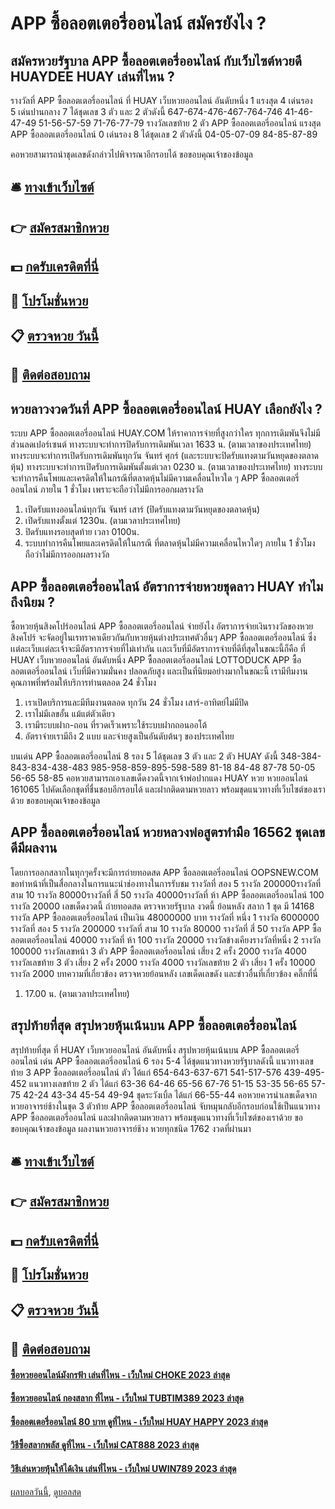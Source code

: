 # APP ซื้อลอตเตอรี่ออนไลน์ สมัครยังไง ?
## สมัครหวยรัฐบาล APP ซื้อลอตเตอรี่ออนไลน์ กับเว็บไซต์หวยดี HUAYDEE HUAY เล่นที่ไหน ?
รางวัลที่ APP ซื้อลอตเตอรี่ออนไลน์ ที่ HUAY เว็บหวยออนไลน์ อันดับหนึ่ง 1 แรงสุด 4 เด่นรอง 5 เด่นปานกลาง 7 ได้ชุดเลข 3 ตัว และ 2 ตัวดังนี้
647-674-476-467-764-746
41-46-47-49
51-56-57-59
71-76-77-79
รางวัลเลขท้าย 2 ตัว APP ซื้อลอตเตอรี่ออนไลน์ แรงสุด APP ซื้อลอตเตอรี่ออนไลน์ 0 เด่นรอง 8 ได้ชุดเลข 2 ตัวดังนี้
04-05-07-09
84-85-87-89

คอหวยสามารถนำชุดเลขดังกล่าวไปพิจารณาอีกรอบได้
ขอขอบคุณเจ้าของข้อมูล

## 🛎 [ทางเข้าเว็บไซต์](https://bit.ly/3BG5bNw)
## 👉 [สมัครสมาชิกหวย](https://bit.ly/3BG5bNw)
## 💵 [กดรับเครดิตที่นี่](https://bit.ly/3C3mvgS)
## 👑 [โปรโมชั่นหวย](https://bit.ly/3C3mvgS)
## 📋 [ตรวจหวย วันนี้](https://bit.ly/3C3mvgS)
## 📱 [ติดต่อสอบถาม](https://bit.ly/3C3mvgS)

## หวยลาวงวดวันที่ APP ซื้อลอตเตอรี่ออนไลน์ HUAY เลือกยังไง ?
ระบบ APP ซื้อลอตเตอรี่ออนไลน์ HUAY.COM ให้ราคาการจ่ายที่สูงกว่าใคร ทุกการเดิมพันจึงไม่มีส่วนลดเปอร์เซนต์
ทางระบบจะทำการปิดรับการเดิมพันเวลา 1633 น. (ตามเวลาของประเทศไทย)
ทางระบบจะทำการเปิดรับการเดิมพันทุกวัน จันทร์ ศุกร์ (และระบบจะปิดรับแทงตามวันหยุดของตลาดหุ้น)
ทางระบบจะทำการเปิดรับการเดิมพันตั้งแต่เวลา 0230 น. (ตามเวลาของประเทศไทย)
ทางระบบจะทำการคืนโพยและเครดิตให้ในกรณีที่ตลาดหุ้นไม่มีความเคลื่อนไหวใด ๆ APP ซื้อลอตเตอรี่ออนไลน์ ภายใน 1 ชั่วโมง เพราะจะถือว่าไม่มีการออกผลรางวัล
1. เปิดรับแทงออนไลน์ทุกวัน จันทร์ เสาร์ (ปิดรับแทงตามวันหยุดของตลาดหุ้น)
2. เปิดรับแทงตั้งแต่ 1230น. (ตามเวลาประเทศไทย)
3. ปิดรับแทงรอบสุดท้าย เวลา 0100น.
4. ระบบทำการคืนโพยและเครดิตให้ในกรณี ที่ตลาดหุ้นไม่มีความเคลื่อนไหวใดๆ ภายใน 1 ชั่วโมง ถือว่าไม่มีการออกผลรางวัล

## APP ซื้อลอตเตอรี่ออนไลน์ อัตราการจ่ายหวยชุดลาว HUAY ทำไมถึงนิยม ?
ซื้อหวยหุ้นสิงคโปร์ออนไลน์ APP ซื้อลอตเตอรี่ออนไลน์ จ่ายยังไง
อัตราการจ่ายเงินรางวัลของหวยสิงคโปร์ จะจัดอยู่ในเรทราคาเดียวกันกับหวยหุ้นต่างประเทศตัวอื่นๆ APP ซื้อลอตเตอรี่ออนไลน์ ซึ่งเเต่ละเว็บเเต่ละเจ้าจะมีอัตราการจ่ายที่ไม่เท่ากัน เเละเว็บที่มีอัตราการจ่ายที่ดีที่สุดในขณะนี้ก็คือ ที่ HUAY เว็บหวยออนไลน์ อันดับหนึ่ง APP ซื้อลอตเตอรี่ออนไลน์ LOTTODUCK APP ซื้อลอตเตอรี่ออนไลน์ เว็บที่มีความมั่นคง ปลอดภัยสูง และเป็นที่นิยมอย่างมากในขณะนี้ เรามีทีมงานคุณภาพที่พร้อมให้บริการท่านตลอด 24 ชั่วโมง
1. เราเปิดบริการและมีทีมงานตลอด ทุกวัน 24 ชั่วโมง เสาร์-อาทิตย์ไม่มีปิด
2. เราไม่มีเลขอั้น แม้แต่ตัวเดียว
3. เรามีระบบฝาก-ถอน ที่รวดเร็วเพราะใช้ระบบฝากถอนออโต้
4. อัตราจ่ายเรามีถึง 2 แบบ และจ่ายสูงเป็นอันดับต้นๆ ของประเทศไทย

บนเด่น APP ซื้อลอตเตอรี่ออนไลน์ 8 รอง 5 ได้ชุดเลข 3 ตัว และ 2 ตัว HUAY ดังนี้
348-384-843-834-438-483
985-958-859-895-598-589
81-18
84-48
87-78
50-05
56-65
58-85
คอหวยสามารถเอาเลขเด็ดงวดนี้จากเจ้าพ่อปากแดง HUAY หวย หวยออนไลน์ 161065 ไปคัดเลือกชุดที่ชื่นชอบอีกรอบได้ และฝากติดตามหวยลาว พร้อมชุดแนวทางที่เว็บไซต์ของเราด้วย
ขอขอบคุณเจ้าของข้อมูล

## APP ซื้อลอตเตอรี่ออนไลน์ หวยหลวงพ่อสูตรทำมือ 16562 ชุดเลขดีมีผลงาน
โดยการออกสลากในทุกๆครั้งจะมีการถ่ายทอดสด APP ซื้อลอตเตอรี่ออนไลน์ OOPSNEW.COM ขอทำหน้าที่เป็นสื่อกลางในการแนะนำช่องทางในการรับชม
รางวัลที่ สอง 5 รางวัล 200000รางวัลที่ สาม 10 รางวัล 80000รางวัลที่ สี่ 50 รางวัล 40000รางวัลที่ ห้า APP ซื้อลอตเตอรี่ออนไลน์ 100 รางวัล 20000
 เลขเด็ดงวดนี้ ถ่ายทอดสด ตรวจหวยรัฐบาล งวดนี้ ย้อนหลัง 
สลาก 1 ชุด มี 14168 รางวัล APP ซื้อลอตเตอรี่ออนไลน์ เป็นเงิน 48000000 บาท
รางวัลที่ หนึ่ง 1 รางวัล 6000000 รางวัลที่ สอง 5 รางวัล 200000 รางวัลที่ สาม 10 รางวัล 80000 รางวัลที่ สี่ 50 รางวัล APP ซื้อลอตเตอรี่ออนไลน์ 40000 รางวัลที่ ห้า 100 รางวัล 20000 รางวัลข้างเคียงรางวัลที่หนึ่ง 2 รางวัล 100000 รางวัลเลขหน้า 3 ตัว APP ซื้อลอตเตอรี่ออนไลน์ เสี่ยง 2 ครั้ง 2000 รางวัล 4000 รางวัลเลขท้าย 3 ตัว เสี่ยง 2 ครั้ง 2000 รางวัล 4000 รางวัลเลขท้าย 2 ตัว เสี่ยง 1 ครั้ง 10000 รางวัล 2000
บทความที่เกี่ยวข้อง
ตรวจหวยย้อนหลัง เลขเด็ดเลขดัง และข่าวอื่นที่เกี่ยวข้อง คลิ๊กที่นี่
1. 17.00 น. (ตามเวลาประเทศไทย)

## สรุปท้ายที่สุด สรุปหวยหุ้นเน้นบน APP ซื้อลอตเตอรี่ออนไลน์
สรุปท้ายที่สุด ที่ HUAY เว็บหวยออนไลน์ อันดับหนึ่ง สรุปหวยหุ้นเน้นบน APP ซื้อลอตเตอรี่ออนไลน์ เด่น APP ซื้อลอตเตอรี่ออนไลน์ 6 รอง 5-4 ได้ชุดแนวทางหวยรัฐบาลดังนี้
แนวทางเลขท้าย 3 APP ซื้อลอตเตอรี่ออนไลน์ ตัว ได้แก่
654-643-637-671
541-517-576
439-495-452
แนวทางเลขท้าย 2 ตัว ได้แก่
63-36
64-46
65-56
67-76
51-15
53-35
56-65
57-75
42-24
43-34
45-54
49-94
ชุดระวังเบิ้ล ได้แก่
66-55-44
คอหวยควรนำเลขเด็ดจากหวยอาจารย์ช้างในชุด 3 ตัวท้าย APP ซื้อลอตเตอรี่ออนไลน์ จับหมุนกลับอีกรอบก่อนใช้เป็นแนวทาง APP ซื้อลอตเตอรี่ออนไลน์ และฝากติดตามหวยลาว พร้อมชุดแนวทางที่เว็บไซต์ของเราด้วย
ขอขอบคุณเจ้าของข้อมูล
ผลงานหวยอาจารย์ช้าง หวยทุกชนิด 1762 งวดที่ผ่านมา


## 🛎 [ทางเข้าเว็บไซต์](https://bit.ly/3BG5bNw)
## 👉 [สมัครสมาชิกหวย](https://bit.ly/3BG5bNw)
## 💵 [กดรับเครดิตที่นี่](https://bit.ly/3C3mvgS)
## 👑 [โปรโมชั่นหวย](https://bit.ly/3C3mvgS)
## 📋 [ตรวจหวย วันนี้](https://bit.ly/3C3mvgS)
## 📱 [ติดต่อสอบถาม](https://bit.ly/3C3mvgS)

#### [ซื้อหวยออนไลน์มังกรฟ้า เล่นที่ไหน - เว็บใหม่ CHOKE 2023 ล่าสุด](https://atom.io/themes/ซื้อหวยออนไลน์มังกรฟ้า%20เล่นที่ไหน%20-%20เว็บใหม่%20choke%202023%20ล่าสุด)
#### [ซื้อหวยออนไลน์ กองสลาก ที่ไหน - เว็บใหม่ TUBTIM389 2023 ล่าสุด](https://atom.io/themes/ซื้อหวยออนไลน์%20กองสลาก%20ที่ไหน%20-%20เว็บใหม่%20tubtim389%202023%20ล่าสุด)
#### [ซื้อลอตเตอรี่ออนไลน์ 80 บาท ดูที่ไหน - เว็บใหม่ HUAY HAPPY 2023 ล่าสุด](https://atom.io/themes/ซื้อลอตเตอรี่ออนไลน์%2080%20บาท%20ดูที่ไหน%20-%20เว็บใหม่%20huay%20happy%202023%20ล่าสุด)
#### [วิธีซื้อสลากพลัส ดูที่ไหน - เว็บใหม่ CAT888 2023 ล่าสุด](https://atom.io/themes/วิธีซื้อสลากพลัส%20ดูที่ไหน%20-%20เว็บใหม่%20cat888%202023%20ล่าสุด)
#### [วิธีเล่นหวยหุ้นให้ได้เงิน เล่นที่ไหน - เว็บใหม่ UWIN789 2023 ล่าสุด](https://atom.io/themes/วิธีเล่นหวยหุ้นให้ได้เงิน%20เล่นที่ไหน%20-%20เว็บใหม่%20uwin789%202023%20ล่าสุด)

[ผลบอลวันนี้](https://siamsport.tv "ผลบอลวันนี้"), [ดูบอลสด](https://siamsport.tv/ดูบอลสด "ดูบอลสด")